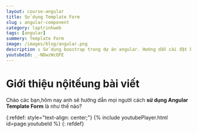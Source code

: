 ```yaml
---
layout: course-angular
title: Sử dụng Template Form  
slug : angular-component
category: laptrinhweb
tags: [angular]
summery: Template Form   
image: /images/blog/angular.png
description : Sử dụng boostrap trong dự án angular. Hướng dẫn cài đặt bootstrap vào dự án Angular. Hướng dẫn các tạo một ứng dụng ANgular và nhúng Bootstrap vào dự án.
youtubeId: _-NDwzWcQFE
---
```


# **Giới thiệu nộitếung bài viết**

Chào các bạn,hôm nay anh sẽ hướng dẫn mọi người cách <b>sử dụng Angular Template Form</b> là như thế nào?

{:refdef: style="text-align: center;"}
{% include youtubePlayer.html id=page.youtubeId %}
{: refdef}